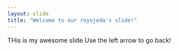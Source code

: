 ```yaml
---
layout: slide
title: "Welcome to our royojeda's slide!"
---
```

THis is my awesome slide
Use the left arrow to go back!